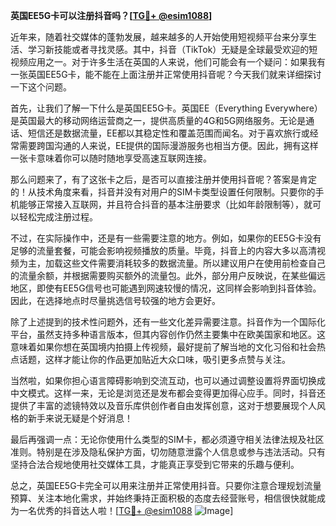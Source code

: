 **英国EE5G卡可以注册抖音吗？[[TG💪+ @esim1088](https://t.me/s/esim1088)]**

近年来，随着社交媒体的蓬勃发展，越来越多的人开始使用短视频平台来分享生活、学习新技能或者寻找灵感。其中，抖音（TikTok）无疑是全球最受欢迎的短视频应用之一。对于许多生活在英国的人来说，他们可能会有一个疑问：如果我有一张英国EE5G卡，能不能在上面注册并正常使用抖音呢？今天我们就来详细探讨一下这个问题。

首先，让我们了解一下什么是英国EE5G卡。英国EE（Everything Everywhere）是英国最大的移动网络运营商之一，提供高质量的4G和5G网络服务。无论是通话、短信还是数据流量，EE都以其稳定性和覆盖范围而闻名。对于喜欢旅行或经常需要跨国沟通的人来说，EE提供的国际漫游服务也相当方便。因此，拥有这样一张卡意味着你可以随时随地享受高速互联网连接。

那么问题来了，有了这张卡之后，是否可以直接注册并使用抖音呢？答案是肯定的！从技术角度来看，抖音并没有对用户的SIM卡类型设置任何限制。只要你的手机能够正常接入互联网，并且符合抖音的基本注册要求（比如年龄限制等），就可以轻松完成注册过程。

不过，在实际操作中，还是有一些需要注意的地方。例如，如果你的EE5G卡没有足够的流量套餐，可能会影响视频播放的质量。毕竟，抖音上的内容大多以高清视频为主，加载这些文件需要消耗较多的数据流量。所以建议用户在使用前检查自己的流量余额，并根据需要购买额外的流量包。此外，部分用户反映说，在某些偏远地区，即使有EE5G信号也可能遇到网速较慢的情况，这同样会影响到抖音体验。因此，在选择地点时尽量挑选信号较强的地方会更好。

除了上述提到的技术性问题外，还有一些文化差异需要注意。抖音作为一个国际化平台，虽然支持多种语言版本，但其内容创作仍然主要集中在欧美国家和地区。这意味着如果你想在英国境内拍摄上传视频，最好提前了解当地的文化习俗和社会热点话题，这样才能让你的作品更加贴近大众口味，吸引更多点赞与关注。

当然啦，如果你担心语言障碍影响到交流互动，也可以通过调整设置将界面切换成中文模式。这样一来，无论是浏览还是发布都会变得更加得心应手。同时，抖音还提供了丰富的滤镜特效以及音乐库供创作者自由发挥创意，这对于想要展现个人风格的新手来说无疑是个好消息！

最后再强调一点：无论你使用什么类型的SIM卡，都必须遵守相关法律法规及社区准则。特别是在涉及隐私保护方面，切勿随意泄露个人信息或参与违法活动。只有坚持合法合规地使用社交媒体工具，才能真正享受到它带来的乐趣与便利。

总之，英国EE5G卡完全可以用来注册并正常使用抖音。只要你注意合理规划流量预算、关注本地化需求，并始终秉持正面积极的态度去经营账号，相信很快就能成为一名优秀的抖音达人啦！[[TG💪+ @esim1088](https://t.me/s/esim1088) ![Image](https://i.postimg.cc/4NQfJmqS/Snipaste-2025-05-13-00-14-12.png)]